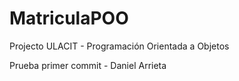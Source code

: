 # MatriculaPOO
Projecto ULACIT - Programación Orientada a Objetos


Prueba primer commit - Daniel Arrieta
